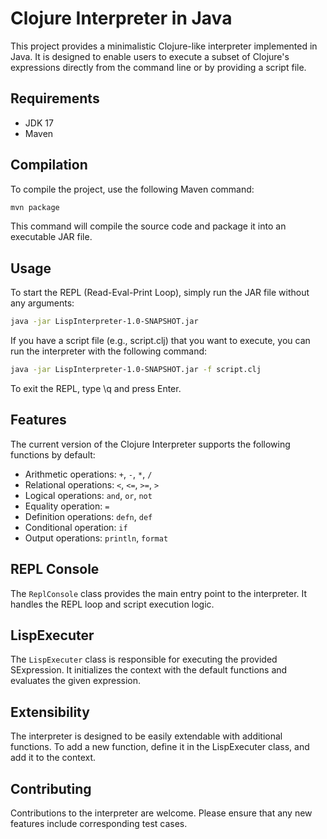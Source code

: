 # Clojure Interpreter in Java

This project provides a minimalistic Clojure-like interpreter implemented in Java. It is designed to enable users to execute a subset of Clojure's expressions directly from the command line or by providing a script file.

## Requirements

- JDK 17
- Maven

## Compilation

To compile the project, use the following Maven command:

```bash
mvn package
```
This command will compile the source code and package it into an executable JAR file.

## Usage

To start the REPL (Read-Eval-Print Loop), simply run the JAR file without any arguments:

```bash
java -jar LispInterpreter-1.0-SNAPSHOT.jar
```

If you have a script file (e.g., script.clj) that you want to execute, you can run the interpreter with the following command:

```bash
java -jar LispInterpreter-1.0-SNAPSHOT.jar -f script.clj
```

To exit the REPL, type \q and press Enter.

## Features

The current version of the Clojure Interpreter supports the following functions by default:
* Arithmetic operations: `+`, `-`, `*`, `/`
* Relational operations: `<`, `<=`, `>=`, `>`
* Logical operations: `and`, `or`, `not`
* Equality operation: `=`
* Definition operations: `defn`, `def`
* Conditional operation: `if`
* Output operations: `println`, `format`

## REPL Console
The `ReplConsole` class provides the main entry point to the interpreter. It handles the REPL loop and script execution logic.

## LispExecuter
The `LispExecuter` class is responsible for executing the provided SExpression. It initializes the context with the default functions and evaluates the given expression.

## Extensibility
The interpreter is designed to be easily extendable with additional functions. To add a new function, define it in the LispExecuter class, and add it to the context.

## Contributing
Contributions to the interpreter are welcome. Please ensure that any new features include corresponding test cases.

